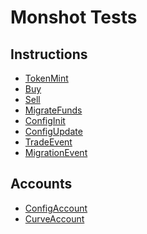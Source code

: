 # Monshot Tests

## Instructions

- [TokenMint](https://solscan.io/tx/4C9hua8FG9mZz128Mj3oB3KWqdojwDfgPceLuMCr88ZDtKYNJE91bJaC6vypNf1fKNqPgNQBprvDZsxG8s4rTaiY)
- [Buy](https://solscan.io/tx/5yu3PVRzqri8GSVPrXgtaY4p3woyeoKfT7a7Y4PcSYWKFURUqhVkHUQWPkk2pZor7SWP8KrAMsfB6itxJncrgMie)
- [Sell](https://solscan.io/tx/4iEpC6zHUY6hEbzwuNpURyh6244nyt1m6VWL7uaKyHbxCcpfiPuNPf266MioHRgkmCj7JEPGUdR4udpGXKqZTdiZ)
- [MigrateFunds](https://solscan.io/tx/5Ups7YKwHptBsrrMr64D5uMjERKJB4CosyeSvEXHG9BopE8j2KiNT41RthRQgnY8sd5VXNJ4CS3sp4vciLAdGgYD)
- [ConfigInit]()
- [ConfigUpdate]()
- [TradeEvent]()
- [MigrationEvent]()

## Accounts

- [ConfigAccount](https://solscan.io/account/36Eru7v11oU5Pfrojyn5oY3nETA1a1iqsw2WUu6afkM9)
- [CurveAccount](https://solscan.io/account/4CYhuDhT4c9ATZpJceoQG8Du4vCjf5ZKvxsyXpJoVub4)